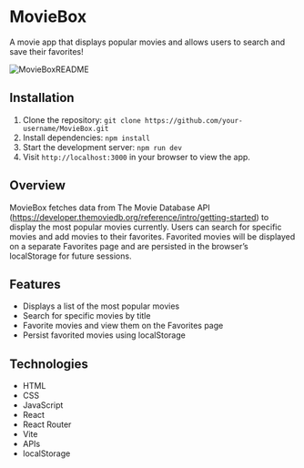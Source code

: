 # MovieBox
A movie app that displays popular movies and allows users to search and save their favorites!

![MovieBoxREADME](https://github.com/user-attachments/assets/7c435576-6f1a-4de8-9c02-aa3a72e21d23)

## Installation
1. Clone the repository: `git clone https://github.com/your-username/MovieBox.git`
2. Install dependencies: `npm install`
3. Start the development server: `npm run dev`
4. Visit `http://localhost:3000` in your browser to view the app.

## Overview
MovieBox fetches data from The Movie Database API (https://developer.themoviedb.org/reference/intro/getting-started) to display the most popular movies currently. Users can search for specific movies and add movies to their favorites. Favorited movies will be displayed on a separate Favorites page and are persisted in the browser’s localStorage for future sessions.

## Features
* Displays a list of the most popular movies
* Search for specific movies by title
* Favorite movies and view them on the Favorites page
* Persist favorited movies using localStorage

## Technologies
* HTML
* CSS
* JavaScript
* React
* React Router
* Vite
* APIs
* localStorage
